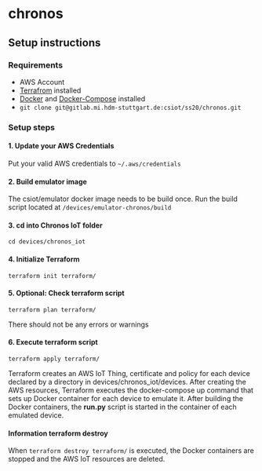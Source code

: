 # chronos

## Setup instructions

### Requirements
- AWS Account
- [Terrafrom](https://www.terraform.io/) installed
- [Docker](https://www.docker.com/) and [Docker-Compose](https://docs.docker.com/compose/install/) installed
- `git clone git@gitlab.mi.hdm-stuttgart.de:csiot/ss20/chronos.git`

### Setup steps

#### 1. Update your AWS Credentials
Put your valid AWS credentials to `~/.aws/credentials`

#### 2. Build emulator image
The csiot/emulator docker image needs to be build once. Run the build script
located at `/devices/emulator-chronos/build`

#### 3. cd into Chronos IoT folder
`cd devices/chronos_iot`

#### 4. Initialize Terraform
`terraform init terraform/`

#### 5. Optional: Check terraform script
`terraform plan terraform/`

There should not be any errors or warnings

#### 6. Execute terraform script
`terraform apply terraform/`

Terraform creates an AWS IoT Thing, certificate and policy for each device declared by a
directory in devices/chronos_iot/devices. After creating the AWS resources,
Terraform executes the docker-compose up command that sets up Docker container for each device
to emulate it. After building the Docker containers, the **run.py** script is started
in the container of each emulated device.

#### Information terraform destroy
When `terraform destroy terraform/` is executed, the Docker containers are stopped and the AWS IoT
resources are deleted.
